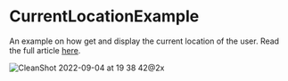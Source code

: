 # CurrentLocationExample
An example on how get and display the current location of the user. Read the full article [here](https://hoyelam.com/how-to-display-the-users-current-location-on-ios/).

![CleanShot 2022-09-04 at 19 38 42@2x](https://user-images.githubusercontent.com/7579536/188326345-9f854b3b-71b0-4235-8370-1ebdc4f45962.png)
